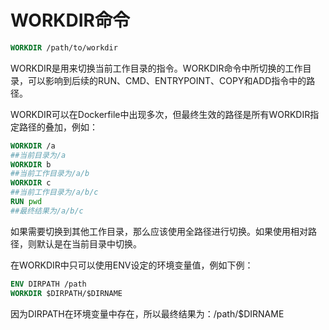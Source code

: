 # WORKDIR命令

```dockerfile
WORKDIR /path/to/workdir
```

WORKDIR是用来切换当前工作目录的指令。WORKDIR命令中所切换的工作目录，可以影响到后续的RUN、CMD、ENTRYPOINT、COPY和ADD指令中的路径。

WORKDIR可以在Dockerfile中出现多次，但最终生效的路径是所有WORKDIR指定路径的叠加，例如：

```dockerfile
WORKDIR /a
##当前目录为/a
WORKDIR b
##当前工作目录为/a/b
WORKDIR c
##当前工作目录为/a/b/c
RUN pwd
##最终结果为/a/b/c
```

如果需要切换到其他工作目录，那么应该使用全路径进行切换。如果使用相对路径，则默认是在当前目录中切换。

在WORKDIR中只可以使用ENV设定的环境变量值，例如下例：

```dockerfile
ENV DIRPATH /path
WORKDIR $DIRPATH/$DIRNAME
```

因为DIRPATH在环境变量中存在，所以最终结果为：/path/$DIRNAME
